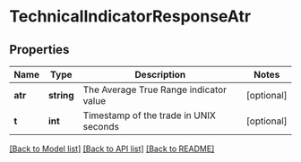 # TechnicalIndicatorResponseAtr

## Properties
Name | Type | Description | Notes
------------ | ------------- | ------------- | -------------
**atr** | **string** | The Average True Range indicator value | [optional] 
**t** | **int** | Timestamp of the trade in UNIX seconds | [optional] 

[[Back to Model list]](../../README.md#documentation-for-models) [[Back to API list]](../../README.md#documentation-for-api-endpoints) [[Back to README]](../../README.md)

